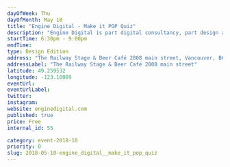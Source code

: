 ```yaml
---
dayOfWeek: Thu
dayOfMonth: May 10
title: "Engine Digital - Make it POP Quiz"
description: "Engine Digital is part digital consultancy, part design and technology studio. Seeing the need for a casual and fun event to bring together the Vancouver design community, the design team at Engine Digital created Make It POP Quiz — pub trivia with a design-nerd twist."
startTime: 6:30pm - 9:00pm
endTime: 
type: Design Edition
address: "The Railway Stage & Beer Café 2808 main street, Vancouver, BC, Canada"
addressLabel: "The Railway Stage & Beer Café 2808 main street"
latitude: 49.259532
longitude: -123.10089
eventUrl: 
eventUrlLabel: 
twitter: 
instagram: 
website: enginedigital.com
published: true
price: Free
internal_id: 55

category: event-2018-10
priority: 0
slug: 2018-05-10-engine_digital__make_it_pop_quiz
---
```

